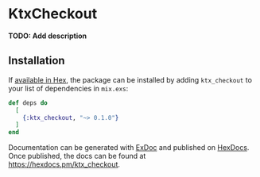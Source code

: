 # KtxCheckout

**TODO: Add description**

## Installation

If [available in Hex](https://hex.pm/docs/publish), the package can be installed
by adding `ktx_checkout` to your list of dependencies in `mix.exs`:

```elixir
def deps do
  [
    {:ktx_checkout, "~> 0.1.0"}
  ]
end
```

Documentation can be generated with [ExDoc](https://github.com/elixir-lang/ex_doc)
and published on [HexDocs](https://hexdocs.pm). Once published, the docs can
be found at <https://hexdocs.pm/ktx_checkout>.

